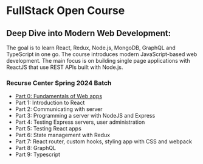 # FullStack Open Course

## Deep Dive into Modern Web Development:
The goal is to learn React, Redux, Node.js, MongoDB, GraphQL and TypeScript in one go. The course introduces modern JavaScript-based web development. The main focus is on building single page applications with ReactJS that use REST APIs built with Node.js.

### Recurse Center Spring 2024 Batch 

- [Part 0: Fundamentals of Web apps](./part0/README.md)
- Part 1: Introduction to React
- Part 2: Communicating with server
- Part 3: Programming a server with NodeJS and Express
- Part 4: Testing Express servers, user administration
- Part 5: Testing React apps
- Part 6: State management with Redux
- Part 7: React router, custom hooks, styling app with CSS and webpack
- Part 8: GraphQL
- Part 9: Typescript


